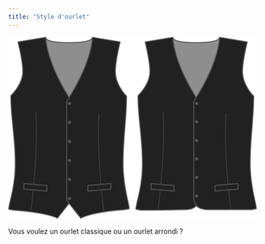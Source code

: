 ```yaml
---
title: "Style d'ourlet"
---
```


![Style d'ourlet](hemstyle.svg)

Vous voulez un ourlet classique ou un ourlet arrondi ?




